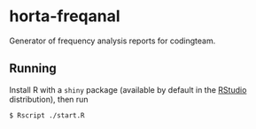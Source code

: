 horta-freqanal
==============

Generator of frequency analysis reports for codingteam.

Running
-------

Install R with a `shiny` package (available by default in the [RStudio](http://www.rstudio.com/) distribution), then run

    $ Rscript ./start.R
